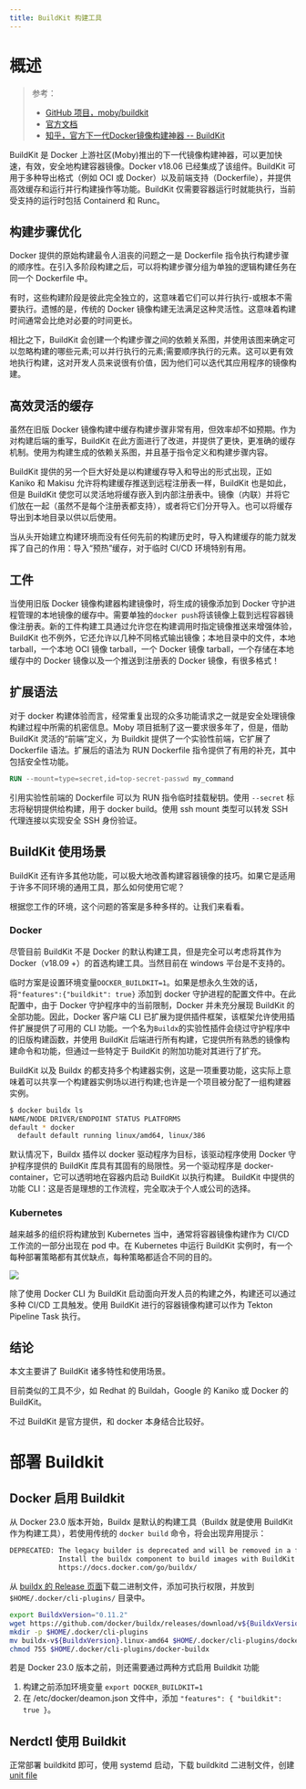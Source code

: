 ```yaml
---
title: BuildKit 构建工具
---
```


# 概述

> 参考：
> 
> - [GitHub 项目，moby/buildkit](https://github.com/moby/buildkit)
> - [官方文档](https://docs.docker.com/develop/develop-images/build_enhancements/)
> - [知乎，官方下一代Docker镜像构建神器 -- BuildKit](https://zhuanlan.zhihu.com/p/137261919)

BuildKit 是 Docker 上游社区(Moby)推出的下一代镜像构建神器，可以更加快速，有效，安全地构建容器镜像。Docker v18.06 已经集成了该组件。BuildKit 可用于多种导出格式（例如 OCI 或 Docker）以及前端支持（Dockerfile），并提供高效缓存和运行并行构建操作等功能。BuildKit 仅需要容器运行时就能执行，当前受支持的运行时包括 Containerd 和 Runc。

## 构建步骤优化

Docker 提供的原始构建最令人沮丧的问题之一是 Dockerfile 指令执行构建步骤的顺序性。在引入多阶段构建之后，可以将构建步骤分组为单独的逻辑构建任务在同一个 Dockerfile 中。

有时，这些构建阶段是彼此完全独立的，这意味着它们可以并行执行-或根本不需要执行。遗憾的是，传统的 Docker 镜像构建无法满足这种灵活性。这意味着构建时间通常会比绝对必要的时间更长。

相比之下，BuildKit 会创建一个构建步骤之间的依赖关系图，并使用该图来确定可以忽略构建的哪些元素;可以并行执行的元素;需要顺序执行的元素。这可以更有效地执行构建，这对开发人员来说很有价值，因为他们可以迭代其应用程序的镜像构建。

## 高效灵活的缓存

虽然在旧版 Docker 镜像构建中缓存构建步骤非常有用，但效率却不如预期。作为对构建后端的重写，BuildKit 在此方面进行了改进，并提供了更快，更准确的缓存机制。使用为构建生成的依赖关系图，并且基于指令定义和构建步骤内容。

BuildKit 提供的另一个巨大好处是以构建缓存导入和导出的形式出现，正如 Kaniko 和 Makisu 允许将构建缓存推送到远程注册表一样，BuildKit 也是如此，但是 BuildKit 使您可以灵活地将缓存嵌入到内部注册表中。镜像（内联）并将它们放在一起（虽然不是每个注册表都支持），或者将它们分开导入。也可以将缓存导出到本地目录以供以后使用。

当从头开始建立构建环境而没有任何先前的构建历史时，导入构建缓存的能力就发挥了自己的作用：导入“预热”缓存，对于临时 CI/CD 环境特别有用。

## 工件

当使用旧版 Docker 镜像构建器构建镜像时，将生成的镜像添加到 Docker 守护进程管理的本地镜像的缓存中。需要单独的`docker push`将该镜像上载到远程容器镜像注册表。新的工件构建工具通过允许您在构建调用时指定镜像推送来增强体验，BuildKit 也不例外，它还允许以几种不同格式输出镜像；本地目录中的文件，本地 tarball，一个本地 OCI 镜像 tarball，一个 Docker 镜像 tarball，一个存储在本地缓存中的 Docker 镜像以及一个推送到注册表的 Docker 镜像，有很多格式！

## 扩展语法

对于 docker 构建体验而言，经常重复出现的众多功能请求之一就是安全处理镜像构建过程中所需的机密信息。Moby 项目抵制了这一要求很多年了，但是，借助 BuildKit 灵活的“前端”定义，为 Buildkit 提供了一个实验性前端，它扩展了 Dockerfile 语法。扩展后的语法为 RUN Dockerfile 指令提供了有用的补充，其中包括安全性功能。

```dockerfile
RUN --mount=type=secret,id=top-secret-passwd my_command
```

引用实验性前端的 Dockerfile 可以为 RUN 指令临时挂载秘钥。使用 `--secret` 标志将秘钥提供给构建，用于 docker build。使用 ssh mount 类型可以转发 SSH 代理连接以实现安全 SSH 身份验证。

## BuildKit 使用场景

BuildKit 还有许多其他功能，可以极大地改善构建容器镜像的技巧。如果它是适用于许多不同环境的通用工具，那么如何使用它呢？

根据您工作的环境，这个问题的答案是多种多样的。让我们来看看。

### Docker

尽管目前 BuildKit 不是 Docker 的默认构建工具，但是完全可以考虑将其作为 Docker（v18.09 +）的首选构建工具。当然目前在 windows 平台是不支持的。

临时方案是设置环境变量`DOCKER_BUILDKIT=1`。如果是想永久生效的话，将`"features":{"buildkit": true}` 添加到 docker 守护进程的配置文件中。在此配置中，由于 Docker 守护程序中的当前限制，Docker 并未充分展现 BuildKit 的全部功能。因此，Docker 客户端 CLI 已扩展为提供插件框架，该框架允许使用插件扩展提供了可用的 CLI 功能。一个名为`Buildx`的实验性插件会绕过守护程序中的旧版构建函数，并使用 BuildKit 后端进行所有构建，它提供所有熟悉的镜像构建命令和功能，但通过一些特定于 BuildKit 的附加功能对其进行了扩充。

BuildKit 以及 Buildx 的都支持多个构建器实例，这是一项重要功能，这实际上意味着可以共享一个构建器实例场以进行构建;也许是一个项目被分配了一组构建器实例。

```bash
$ docker buildx ls
NAME/NODE DRIVER/ENDPOINT STATUS PLATFORMS
default * docker
  default default running linux/amd64, linux/386
```

默认情况下，Buildx 插件以 docker 驱动程序为目标，该驱动程序使用 Docker 守护程序提供的 BuildKit 库具有其固有的局限性。另一个驱动程序是 docker-container，它可以透明地在容器内启动 BuildKit 以执行构建。 BuildKit 中提供的功能 CLI：这是否是理想的工作流程，完全取决于个人或公司的选择。

### Kubernetes

越来越多的组织将构建放到 Kubernetes 当中，通常将容器镜像构建作为 CI/CD 工作流的一部分出现在 pod 中。在 Kubernetes 中运行 BuildKit 实例时，有一个每种部署策略都有其优缺点，每种策略都适合不同的目的。

![](https://notes-learning.oss-cn-beijing.aliyuncs.com/buildkit/kubernetes.png)

除了使用 Docker CLI 为 BuildKit 启动面向开发人员的构建之外，构建还可以通过多种 CI/CD 工具触发。使用 BuildKit 进行的容器镜像构建可以作为 Tekton Pipeline Task 执行。

## 结论

本文主要讲了 BuildKit 诸多特性和使用场景。

目前类似的工具不少，如 Redhat 的 Buildah，Google 的 Kaniko 或 Docker 的 BuildKit。

不过 BuildKit 是官方提供，和 docker 本身结合比较好。

# 部署 Buildkit

## Docker 启用 Buildkit

从 Docker 23.0 版本开始，Buildx 是默认的构建工具（Buildx 就是使用 BuildKit 作为构建工具），若使用传统的 `docker build` 命令，将会出现弃用提示：

```bash
DEPRECATED: The legacy builder is deprecated and will be removed in a future release.
            Install the buildx component to build images with BuildKit:
            https://docs.docker.com/go/buildx/
```

从 [buildx 的 Release 页面](https://github.com/docker/buildx/releases)下载二进制文件，添加可执行权限，并放到 `$HOME/.docker/cli-plugins/` 目录中。

```bash
export BuildxVersion="0.11.2"
wget https://github.com/docker/buildx/releases/download/v${BuildxVersion}/buildx-v${BuildxVersion}.linux-amd64
mkdir -p $HOME/.docker/cli-plugins
mv buildx-v${BuildxVersion}.linux-amd64 $HOME/.docker/cli-plugins/docker-buildx
chmod 755 $HOME/.docker/cli-plugins/docker-buildx
```

若是 Docker 23.0 版本之前，则还需要通过两种方式启用 Buildkit 功能

1. 构建之前添加环境变量 `export DOCKER_BUILDKIT=1`
2. 在 /etc/docker/deamon.json 文件中，添加 `"features": { "buildkit": true }`。

## Nerdctl 使用 Buildkit

正常部署 buildkitd 即可，使用 systemd 启动，下载 buildkitd 二进制文件，创建 [unit file](https://github.com/moby/buildkit/tree/master/examples/systemd/system)

